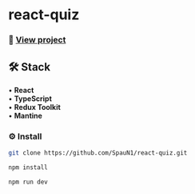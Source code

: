 # react-quiz

### 👀 [View project](https://react-quiz-six-kappa.vercel.app/)

## 🛠 Stack

• **React**  
• **TypeScript**  
• **Redux Toolkit**  
• **Mantine**

### ⚙️ Install

```bash
git clone https://github.com/SpauN1/react-quiz.git
```

```bash
npm install
```

```bash
npm run dev
```
